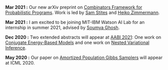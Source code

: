 **Mar 2021 :** Our new arXiv preprint on [Combinators Framework for Probabilistic Programs](https://arxiv.org/abs/2103.00668). Work is led by [Sam Stites](https://stites.io/) and [Heiko Zimmermann](http://www.ccs.neu.edu/home/hzimmermann/).

**Mar 2021 :** I am excited to be joining MIT-IBM Watson AI Lab for an internship in summer 2021, advised by [Soumya Ghosh](http://soumyaghosh.com/).

**Dec 2020 :** Two extended abstracts will appear at [AABI 2021](http://approximateinference.org): One work on [Conjugate Energy-Based Models](https://openreview.net/forum?id=4k58RmAD02&noteId=OZ0M-w_wZ_P) and one work on [Nested Variational Inference](https://openreview.net/forum?id=tvxL1eqPl9Y).

<!-- **Jun 2020 :** I am excited to be joining Oracle Labs East for an internship this summer, advised by [Jean-Baptiste Tristan](https://jtristan.github.io/) [Michael Wick](https://labs.oracle.com/pls/apex/f?p=LABS:bio:0:2069). -->

**May 2020 :** Our paper on [Amortized Population Gibbs Samplers](http://proceedings.mlr.press/v119/wu20h.html) will appear at ICML 2020.
